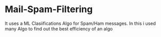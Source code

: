 # Mail-Spam-Filtering
It uses a ML Clasiifications Algo for  Spam/Ham messages.
In this i used many Algo to find out the best efficiency of an algo 
